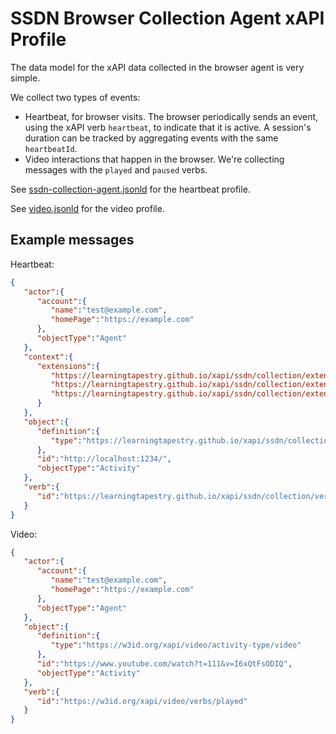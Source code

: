 # SSDN Browser Collection Agent xAPI Profile

The data model for the xAPI data collected in the browser agent is very simple.

We collect two types of events: 

- Heartbeat, for browser visits. The browser periodically sends an event, using the xAPI verb `heartbeat`, to indicate that it is active. A session's duration can be tracked by aggregating events with the same `heartbeatId`.
- Video interactions that happen in the browser. We're collecting messages with the `played` and `paused` verbs.

See [ssdn-collection-agent.jsonld](ssdn-collection-agent.jsonld) for the heartbeat profile.

See [video.jsonld](https://github.com/adlnet/xapi-authored-profiles/blob/d23d1b5f34e107cb877c859d1fc920e9d28e0784/video/v1.0.3/video.jsonld) for the video profile.

## Example messages

Heartbeat:

```json
{
   "actor":{
      "account":{
         "name":"test@example.com",
         "homePage":"https://example.com"
      },
      "objectType":"Agent"
   },
   "context":{
      "extensions":{
         "https://learningtapestry.github.io/xapi/ssdn/collection/extensions/heartbeatId":"623d6ae6-fa11-41a4-9c94-189def768792",
         "https://learningtapestry.github.io/xapi/ssdn/collection/extensions/pageTitle":"Document",
         "https://learningtapestry.github.io/xapi/ssdn/collection/extensions/timeSpentOnPage":2
      }
   },
   "object":{
      "definition":{
         "type":"https://learningtapestry.github.io/xapi/ssdn/collection/activities/page"
      },
      "id":"http://localhost:1234/",
      "objectType":"Activity"
   },
   "verb":{
      "id":"https://learningtapestry.github.io/xapi/ssdn/collection/verbs/heartbeat"
   }
}
```

Video:

```json
{
   "actor":{
      "account":{
         "name":"test@example.com",
         "homePage":"https://example.com"
      },
      "objectType":"Agent"
   },
   "object":{
      "definition":{
         "type":"https://w3id.org/xapi/video/activity-type/video"
      },
      "id":"https://www.youtube.com/watch?t=111&v=I6xQtFsODIQ",
      "objectType":"Activity"
   },
   "verb":{
      "id":"https://w3id.org/xapi/video/verbs/played"
   }
}
```
